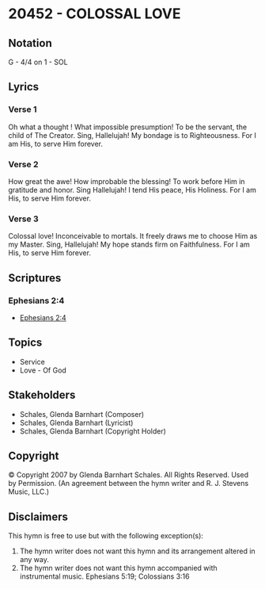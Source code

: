 # 20452 - COLOSSAL LOVE

## Notation

G - 4/4 on 1 - SOL

## Lyrics

### Verse 1

Oh what a thought ! What impossible presumption! To be the servant, the child of The Creator. Sing, Hallelujah! My bondage is to Righteousness. For I am His, to serve Him forever.

### Verse 2

How great the awe! How improbable the blessing! To work before Him in gratitude and honor. Sing Hallelujah! I tend His peace, His Holiness. For I am His, to serve Him forever.

### Verse 3

Colossal love! Inconceivable to mortals. It freely draws me to choose Him as my Master. Sing, Hallelujah! My hope stands firm on Faithfulness. For I am His, to serve Him forever.


## Scriptures

### Ephesians 2:4

- [Ephesians 2:4](https://www.biblegateway.com/passage/?search=Ephesians%202%3A4)


## Topics

- Service
- Love - Of God

## Stakeholders

- Schales, Glenda Barnhart (Composer)
- Schales, Glenda Barnhart (Lyricist)
- Schales, Glenda Barnhart (Copyright Holder)

## Copyright

© Copyright 2007 by Glenda Barnhart Schales. All Rights Reserved. Used by Permission.
(An agreement between the hymn writer and R. J. Stevens Music, LLC.)

## Disclaimers

This hymn is free to use but with the following exception(s):
1. The hymn writer does not want this hymn and its arrangement altered in any way.
2. The hymn writer does not want this hymn accompanied with instrumental music.
Ephesians 5:19; Colossians 3:16

